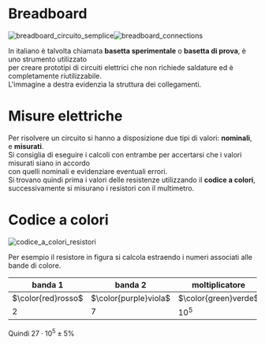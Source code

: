 # Breadboard  

![breadboard_circuito_semplice](https://user-images.githubusercontent.com/7195133/196028100-0553480c-b259-440b-8f4f-c6d163afdf5b.jpg)![breadboard_connections](https://user-images.githubusercontent.com/7195133/196026839-f31075e7-812c-4de5-89e0-d7ce8949e8b5.jpg)  

In italiano è talvolta chiamata **basetta sperimentale** o **basetta di prova**, è uno strumento utilizzato  
per creare prototipi di circuiti elettrici che non richiede saldature ed è completamente riutilizzabile.  
L'immagine a destra evidenzia la struttura dei collegamenti.  


# Misure elettriche  

Per risolvere un circuito si hanno a disposizione due tipi di valori: **nominali**, e **misurati**.  
Si consiglia di eseguire i calcoli con entrambe per accertarsi che i valori misurati siano in accordo  
con quelli nominali e evidenziare eventuali errori.  
Si trovano quindi prima i valori delle resistenze utilizzando il **codice a colori**, successivamente si misurano i resistori con il multimetro.  

# Codice a colori  

![codice_a_colori_resistori](https://user-images.githubusercontent.com/7195133/196046789-fbf1d8d7-1468-4e3a-8cb8-8be571efcf4c.jpg)  

Per esempio il resistore in figura si calcola estraendo i numeri associati alle bande di colore.  

 |banda 1|banda 2|moltiplicatore|tolleranza|
 |--|--|--|--|
 |$\color{red}rosso$|$\color{purple}viola$|$\color{green}verde$|$\color{orange}oro$|
 |2|7|$10^5$|$\pm 5\%$|  

Quindi $27 \cdot 10^5 \pm 5\%$
